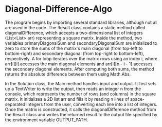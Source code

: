 # Diagonal-Difference-Algo

The program begins by importing several standard libraries, although not all are used in the code. The Result class contains a static method called diagonalDifference, which accepts a two-dimensional list of integers (List<List<int>> arr) representing a square matrix. Inside the method, two variables primaryDiagonalSum and secondaryDiagonalSum are initialized to zero to store the sums of the matrix's main diagonal (from top-left to bottom-right) and secondary diagonal (from top-right to bottom-left), respectively. A for loop iterates over the matrix rows using an index i, where arr[i][i] accesses the main diagonal elements and arr[i][n - i - 1] accesses the secondary diagonal elements. After computing both sums, the method returns the absolute difference between them using Math.Abs.

In the Solution class, the Main method handles input and output. It first sets up a TextWriter to write the output, then reads an integer n from the console, which represents the number of rows (and columns) in the square matrix. It initializes a 2D list arr and fills it by reading n lines of space-separated integers from the user, converting each line into a list of integers. Once the matrix is constructed, it calls the diagonalDifference method from the Result class and writes the returned result to the output file specified by the environment variable OUTPUT_PATH.
